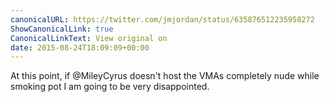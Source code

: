 ```yaml
---
canonicalURL: https://twitter.com/jmjordan/status/635876512235958272
ShowCanonicalLink: true
CanonicalLinkText: View original on
date: 2015-08-24T18:09:09+00:00
---
```

At this point, if @MileyCyrus doesn't host the VMAs completely nude while smoking pot I am going to be very disappointed.